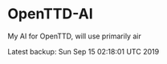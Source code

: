 # OpenTTD-AI
My AI for OpenTTD, will use primarily air

Latest backup: Sun Sep 15 02:18:01 UTC 2019
